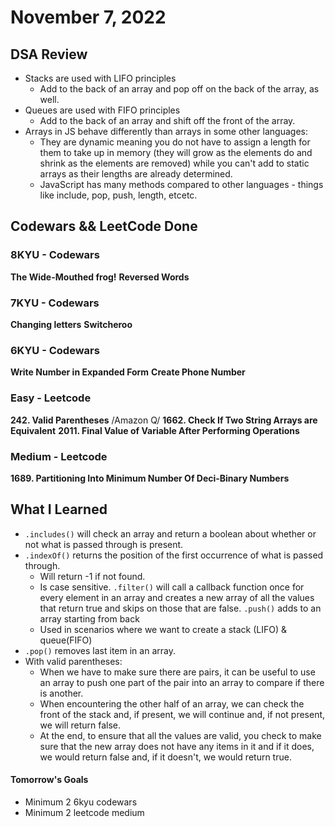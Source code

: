 # November 7, 2022 

## DSA Review
- Stacks are used with LIFO principles 
    - Add to the back of an array and pop off on the back of the array, as well.
- Queues are used with FIFO principles
    - Add to the back of an array and shift off the front of the array.
- Arrays in JS behave differently than arrays in some other languages:
    - They are dynamic meaning you do not have to assign a length for them to take up in memory (they will grow as the elements do and shrink as the elements are removed) while you can't add to static arrays as their lengths are already determined.
    - JavaScript has many methods compared to other languages - things like include, pop, push, length, etcetc.

## Codewars && LeetCode Done

### 8KYU - Codewars
**The Wide-Mouthed frog!**
**Reversed Words**

### 7KYU - Codewars
**Changing letters**
**Switcheroo**

### 6KYU - Codewars
**Write Number in Expanded Form**
**Create Phone Number**

### Easy - Leetcode
**242. Valid Parentheses** /Amazon Q/
**1662. Check If Two String Arrays are Equivalent**
**2011. Final Value of Variable After Performing Operations**

### Medium - Leetcode
**1689. Partitioning Into Minimum Number Of Deci-Binary Numbers**

## What I Learned
- `.includes()` will check an array and return a boolean about whether or not what is passed through is present.
- `.indexOf()` returns the position of the first occurrence of what is passed through.
    - Will return -1 if not found.
    - Is case sensitive.
`.filter()` will call a callback function once for every element in an array and creates a new array of all the values that return true and skips on those that are false.
`.push()` adds to an array starting from back
    - Used in scenarios where we want to create a stack (LIFO) & queue(FIFO)
- `.pop()` removes last item in an array.
- With valid parentheses:
    - When we have to make sure there are pairs, it can be useful to use an array to push one part of the pair into an array to compare if there is another. 
    - When encountering the other half of an array, we can check the front of the stack and, if present, we will continue and, if not present, we will return false.
    - At the end, to ensure that all the values are valid, you check to make sure that the new array does not have any items in it and if it does, we would return false and, if it doesn't, we would return true.

#### Tomorrow's Goals
- Minimum 2 6kyu codewars
- Minimum 2 leetcode medium